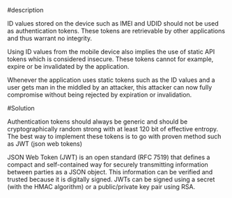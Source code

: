 #description

ID values stored on the device such as IMEI and UDID should not be used as authentication tokens. 
These tokens are retrievable by other applications and thus warrant no integrity.
 
Using ID values from the mobile device also implies the use of static API tokens which is considered
insecure. These tokens cannot for example, expire or be invalidated by the application.
 
Whenever the application uses static tokens such as the ID values and a user gets man in 
the middled by an attacker, this attacker can now fully compromise without being rejected by
expiration or invalidation. 


#Solution

Authentication tokens should always be generic and should be cryptographically random strong 
with at least 120 bit of effective entropy. The best way to implement these tokens is to
go with proven method such as JWT (json web tokens)

JSON Web Token (JWT) is an open standard (RFC 7519) that defines a compact and 
self-contained way for securely transmitting information between parties as a JSON object. 
This information can be verified and trusted because it is digitally signed. JWTs can be 
signed using a secret (with the HMAC algorithm) or a public/private key pair using RSA. 
